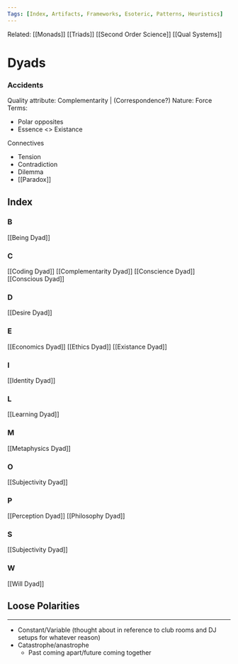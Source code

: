 ```yaml
---
Tags: [Index, Artifacts, Frameworks, Esoteric, Patterns, Heuristics]
---
```

Related: [[Monads]] [[Triads]] [[Second Order Science]] [[Qual Systems]]
# Dyads 
### Accidents
Quality attribute: Complementarity | (Correspondence?)
Nature: Force
Terms: 
- Polar opposites
- Essence <> Existance

Connectives 
- Tension
- Contradiction
- Dilemma
- [[Paradox]]

## Index
### B
[[Being Dyad]]

### C
[[Coding Dyad]]
[[Complementarity Dyad]]
[[Conscience Dyad]]
[[Conscious Dyad]]

### D
[[Desire Dyad]]

### E
[[Economics Dyad]]
[[Ethics Dyad]]
[[Existance Dyad]]

### I
[[Identity Dyad]]

### L
[[Learning Dyad]]

### M
[[Metaphysics Dyad]]

### O
[[Subjectivity Dyad]]

### P
[[Perception Dyad]]
[[Philosophy Dyad]]

### S
[[Subjectivity Dyad]]

### W
[[Will Dyad]]


## Loose Polarities
---
- Constant/Variable (thought about in reference to club rooms and DJ setups for whatever reason)
- Catastrophe/anastrophe
    - Past coming apart/future coming together
